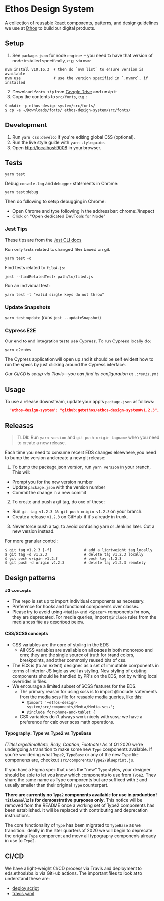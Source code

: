 # Ethos Design System

A collection of reusable [React](https://reactjs.org/) components, patterns, and design guidelines we use at
[Ethos](https://ethoslife.com) to build our digital products.

## Setup

1. See `package.json` for node `engines` – you need to have that version of node installed specifically, e.g. via `nvm`:

```shell
nvm install v10.16.3  # then do `nvm list` to ensure version is available
nvm use               # use the version specified in `.nvmrc`, if installed
```

2. Download `fonts.zip` from [Google Drive](https://drive.google.com/drive/u/0/folders/1hvAAEUWEsz2Hq-Wmj09xOvCYeixkJ4_c) and unzip it.
3. Copy the contents to `src/fonts`, e.g.:

```
$ mkdir -p ethos-design-system/src/fonts/
$ cp -a ~/Downloads/fonts/ ethos-design-system/src/fonts/
```

## Development

1. Run `yarn css:develop` if you're editing global CSS (optional).
2. Run the live style guide with `yarn styleguide`.
3. Open [http://localhost:9008](http://localhost:9008) in your browser.

## Tests

```
yarn test
```

Debug `console.log` and `debugger` statements in Chrome:

```
yarn test:debug
```

Then do following to setup debugging in Chrome:

- Open Chrome and type following in the address bar: chrome://inspect
- Click on "Open dedicated DevTools for Node"

### Jest Tips

These tips are from the [Jest CLI docs](https://jestjs.io/docs/en/22.x/cli#running-from-the-command-line)

Run only tests related to changed files based on git:

```shell
yarn test -o
```

Find tests related to `fileA.js`:

```shell
jest --findRelatedTests path/to/fileA.js
```

Run an individual test:

```
yarn test -t "valid single keys do not throw"
```

### Update Snapshots

`yarn test:update` (runs `jest --updateSnapshot`)

### Cypress E2E

Our end to end integration tests use Cypress. To run Cypress locally do:

```
yarn e2e:dev
```

The Cypress application will open up and it should be self evident how to run the specs by just clicking around the Cypress interface.

_Our CI/CD is setup via Travis—you can find its configuration at `.travis.yml`_

## Usage

To use a release downstream, update your app's `package.json` as follows:

```json
  "ethos-design-system": "github:getethos/ethos-design-system#v1.2.3",
```

## Releases

> TLDR: Run `yarn version` and `git push origin tagname` when you need to create a new release.

Each time you need to consume recent EDS changes elsewhere, you need to bump the version and create a new git release:

1. To bump the package.json version, run `yarn version` in your branch, This will:
  - Prompt you for the new version number
  - Update `package.json` with the version number
  - Commit the change in a new commit
2. To create and push a git tag, do one of these:
  - Run `git tag v1.2.3 && git push origin v1.2.3` on your branch.
  - Create a release `v1.2.3` on GitHub, if it's already in trunk.
3. Never force push a tag, to avoid confusing yarn or Jenkins later. Cut a new version instead.

For more granular control:

```
$ git tag v1.2.3 [-f]               # add a lightweight tag locally
$ git tag -d v1.2.3                 # delete tag v1.2.3 locally
$ git push origin v1.2.3            # push tag v1.2.3
$ git push -d origin v1.2.3         # delete tag v1.2.3 remotely
```

## Design patterns

#### JS concepts

- The repo is set up to import individual components as necessary.
- Preference for hooks and functional components over classes.
- Please try to avoid using `<Media>` and `<Spacer>` components for now, they are deprecated. For media queries, import `@include` rules from the media scss file as described below.

#### CSS/SCSS concepts

- CSS variables are the core of styling in the EDS.
  - All CSS variables are available on all pages in both monorepo and cms; they are the single source of truth for brand colors, breakpoints, and other commonly reused bits of css.
- The EDS is (to an extent) designed as a set of immutable components in terms of interior JS logic as well as styling. New styling of existing components should be handled by PR's on the EDS, not by writing local overrides in files.
- We encourage a limited subset of SCSS features for the EDS.
  - The primary reason for using scss is to import @include statements from the media scss file for reusable media queries, like this:
    - `@import '~ethos-design-system/src/components/Media/Media.scss';`
    - `@include for-phone-and-tablet {`
  - CSS variables don't always work nicely with scss; we have a preference for calc over scss math operations.

#### Typography: Type vs Type2 vs TypeBase
_(TitleLarge/Small/etc, Body, Caption, Footnote)_
As of Q1 2020 we're undergoing a transition to make some new `Type` components available. If you're wondering what `Type2`, `TypeBase` or any of the new `Type` like components are, checkout `src/components/Type2/Blueprint.js`.

If you have a Figma spec that uses the "new" `Type` styles, your designer should be able to let you know which components to use from `Type2`. They share the same name as Type components but are suffixed with `2` and usually smaller than their original `Type` counterpart.

**There are currently no `Type2` components available for use in production!**
**`TitleSmall2` is for demonstrative purposes only.**
This notice will be removed from the README once a working set of Type2 components has been established. It will be replaced with contributing and deprecation instructions.

The core functionality of `Type` has been migrated to `TypeBase` as we transition. Ideally in the later quarters of 2020 we will begin to deprecate the original `Type` component and move all typography components already in use to `Type2`.

## CI/CD

We have a light-weight CI/CD process via Travis and deployment to eds.ethoslabs.io via GitHub actions. The important files to look at to understand these are:

- [deploy script](https://github.com/getethos/ethos-design-system/blob/master/.github/workflows/deploy.yml)
- [travis yaml](https://github.com/getethos/ethos-design-system/blob/master/.travis.yml)


